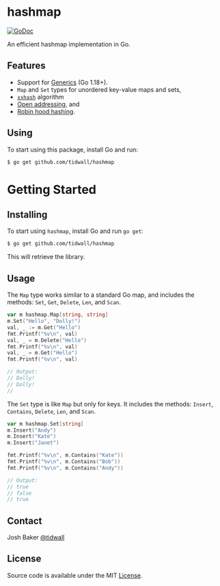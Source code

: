 # hashmap

[![GoDoc](https://img.shields.io/badge/api-reference-blue.svg?style=flat-square)](https://godoc.org/github.com/tidwall/hashmap)

An efficient hashmap implementation in Go.

## Features

- Support for [Generics](#generics) (Go 1.18+).
- `Map` and `Set` types for unordered key-value maps and sets,
- [`xxhash`](http://www.xxhash.com) algorithm
- [Open addressing](https://en.wikipedia.org/wiki/Hash_table#Open_addressing), and
- [Robin hood hashing](https://en.wikipedia.org/wiki/Hash_table#Robin_Hood_hashing).

## Using

To start using this package, install Go and run:

```sh
$ go get github.com/tidwall/hashmap
```

# Getting Started

## Installing

To start using `hashmap`, install Go and run `go get`:

```sh
$ go get github.com/tidwall/hashmap
```

This will retrieve the library.

## Usage

The `Map` type works similar to a standard Go map, and includes the methods:
`Set`, `Get`, `Delete`, `Len`, and `Scan`.

```go
var m hashmap.Map[string, string]
m.Set("Hello", "Dolly!")
val, _ := m.Get("Hello")
fmt.Printf("%v\n", val)
val, _ = m.Delete("Hello")
fmt.Printf("%v\n", val)
val, _ = m.Get("Hello")
fmt.Printf("%v\n", val)

// Output:
// Dolly!
// Dolly!
//
```

The `Set` type is like `Map` but only for keys.
It includes the methods: `Insert`, `Contains`, `Delete`, `Len`, and `Scan`.

```go
var m hashmap.Set[string]
m.Insert("Andy")
m.Insert("Kate")
m.Insert("Janet")

fmt.Printf("%v\n", m.Contains("Kate"))
fmt.Printf("%v\n", m.Contains("Bob"))
fmt.Printf("%v\n", m.Contains("Andy"))

// Output:
// true
// false
// true
```

## Contact

Josh Baker [@tidwall](http://twitter.com/tidwall)

## License

Source code is available under the MIT [License](/LICENSE).
